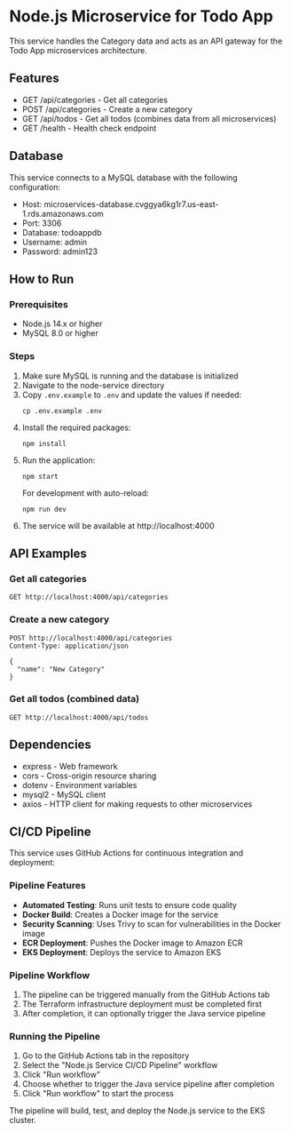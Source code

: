 # Node.js Microservice for Todo App

This service handles the Category data and acts as an API gateway for the Todo App microservices architecture.

## Features

- GET /api/categories - Get all categories
- POST /api/categories - Create a new category
- GET /api/todos - Get all todos (combines data from all microservices)
- GET /health - Health check endpoint

## Database

This service connects to a MySQL database with the following configuration:
- Host: microservices-database.cvggya6kg1r7.us-east-1.rds.amazonaws.com
- Port: 3306
- Database: todoappdb
- Username: admin
- Password: admin123

## How to Run

### Prerequisites

- Node.js 14.x or higher
- MySQL 8.0 or higher

### Steps

1. Make sure MySQL is running and the database is initialized
2. Navigate to the node-service directory
3. Copy `.env.example` to `.env` and update the values if needed:
   ```
   cp .env.example .env
   ```
4. Install the required packages:
   ```
   npm install
   ```
5. Run the application:
   ```
   npm start
   ```
   For development with auto-reload:
   ```
   npm run dev
   ```
6. The service will be available at http://localhost:4000

## API Examples

### Get all categories

```
GET http://localhost:4000/api/categories
```

### Create a new category

```
POST http://localhost:4000/api/categories
Content-Type: application/json

{
  "name": "New Category"
}
```

### Get all todos (combined data)

```
GET http://localhost:4000/api/todos
```

## Dependencies

- express - Web framework
- cors - Cross-origin resource sharing
- dotenv - Environment variables
- mysql2 - MySQL client
- axios - HTTP client for making requests to other microservices

## CI/CD Pipeline

This service uses GitHub Actions for continuous integration and deployment:

### Pipeline Features

- **Automated Testing**: Runs unit tests to ensure code quality
- **Docker Build**: Creates a Docker image for the service
- **Security Scanning**: Uses Trivy to scan for vulnerabilities in the Docker image
- **ECR Deployment**: Pushes the Docker image to Amazon ECR
- **EKS Deployment**: Deploys the service to Amazon EKS

### Pipeline Workflow

1. The pipeline can be triggered manually from the GitHub Actions tab
2. The Terraform infrastructure deployment must be completed first
3. After completion, it can optionally trigger the Java service pipeline

### Running the Pipeline

1. Go to the GitHub Actions tab in the repository
2. Select the "Node.js Service CI/CD Pipeline" workflow
3. Click "Run workflow"
4. Choose whether to trigger the Java service pipeline after completion
5. Click "Run workflow" to start the process

The pipeline will build, test, and deploy the Node.js service to the EKS cluster.
